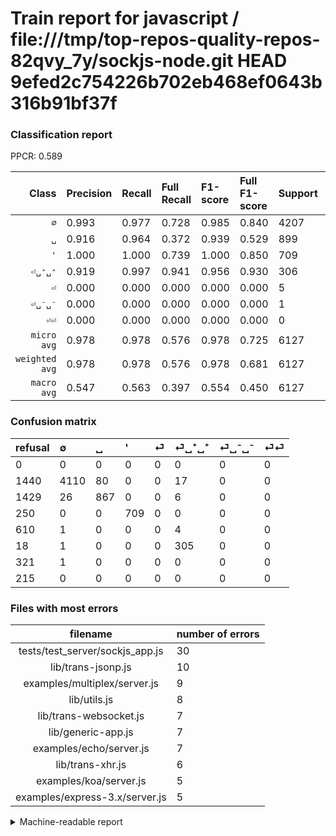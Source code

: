 # Train report for javascript / file:///tmp/top-repos-quality-repos-82qvy_7y/sockjs-node.git HEAD 9efed2c754226b702eb468ef0643b316b91bf37f

### Classification report

PPCR: 0.589

| Class | Precision | Recall | Full Recall | F1-score | Full F1-score | Support | Full Support | PPCR |
|------:|:----------|:-------|:------------|:---------|:---------|:--------|:-------------|:-----|
| `∅` | 0.993| 0.977| 0.728| 0.985| 0.840| 4207| 5647| 0.745 |
| `␣` | 0.916| 0.964| 0.372| 0.939| 0.529| 899| 2328| 0.386 |
| `'` | 1.000| 1.000| 0.739| 1.000| 0.850| 709| 959| 0.739 |
| `⏎␣⁺␣⁺` | 0.919| 0.997| 0.941| 0.956| 0.930| 306| 324| 0.944 |
| `⏎` | 0.000| 0.000| 0.000| 0.000| 0.000| 5| 615| 0.008 |
| `⏎␣⁻␣⁻` | 0.000| 0.000| 0.000| 0.000| 0.000| 1| 322| 0.003 |
| `⏎⏎` | 0.000| 0.000| 0.000| 0.000| 0.000| 0| 215| 0.000 |
| `micro avg` | 0.978| 0.978| 0.576| 0.978| 0.725| 6127| 10410| 0.589 |
| `weighted avg` | 0.978| 0.978| 0.576| 0.978| 0.681| 6127| 10410| 0.589 |
| `macro avg` | 0.547| 0.563| 0.397| 0.554| 0.450| 6127| 10410| 0.589 |

### Confusion matrix

|refusal|  ∅| ␣| '| ⏎| ⏎␣⁺␣⁺| ⏎␣⁻␣⁻| ⏎⏎| 
|:---|:---|:---|:---|:---|:---|:---|:---|
|0 |0 |0 |0 |0 |0 |0 |0 |
|1440 |4110 |80 |0 |0 |17 |0 |0 |
|1429 |26 |867 |0 |0 |6 |0 |0 |
|250 |0 |0 |709 |0 |0 |0 |0 |
|610 |1 |0 |0 |0 |4 |0 |0 |
|18 |1 |0 |0 |0 |305 |0 |0 |
|321 |1 |0 |0 |0 |0 |0 |0 |
|215 |0 |0 |0 |0 |0 |0 |0 |

### Files with most errors

| filename | number of errors|
|:----:|:-----|
| tests/test_server/sockjs_app.js | 30 |
| lib/trans-jsonp.js | 10 |
| examples/multiplex/server.js | 9 |
| lib/utils.js | 8 |
| lib/trans-websocket.js | 7 |
| lib/generic-app.js | 7 |
| examples/echo/server.js | 7 |
| lib/trans-xhr.js | 6 |
| examples/koa/server.js | 5 |
| examples/express-3.x/server.js | 5 |

<details>
    <summary>Machine-readable report</summary>
```json
{
  "cl_report": {"\u0027": {"f1-score": 1.0, "precision": 1.0, "recall": 1.0, "support": 709}, "macro avg": {"f1-score": 0.5543348682201132, "precision": 0.5467415541076951, "recall": 0.5625828729131971, "support": 6127}, "micro avg": {"f1-score": 0.9778031663130407, "precision": 0.9778031663130407, "recall": 0.9778031663130407, "support": 6127}, "weighted avg": {"f1-score": 0.9775605279050887, "precision": 0.9777530479008961, "recall": 0.9778031663130407, "support": 6127}, "\u2205": {"f1-score": 0.9849029475197699, "precision": 0.9929934766851897, "recall": 0.9769431899215593, "support": 4207}, "\u23ce": {"f1-score": 0.0, "precision": 0.0, "recall": 0.0, "support": 5}, "\u23ce\u23ce": {"f1-score": 0.0, "precision": 0.0, "recall": 0.0, "support": 0}, "\u23ce\u2423\u207a\u2423\u207a": {"f1-score": 0.9561128526645768, "precision": 0.9186746987951807, "recall": 0.9967320261437909, "support": 306}, "\u23ce\u2423\u207b\u2423\u207b": {"f1-score": 0.0, "precision": 0.0, "recall": 0.0, "support": 1}, "\u2423": {"f1-score": 0.9393282773564463, "precision": 0.9155227032734953, "recall": 0.96440489432703, "support": 899}},
  "cl_report_full": {"\u0027": {"f1-score": 0.8501199040767385, "precision": 1.0, "recall": 0.7393117831074035, "support": 959}, "macro avg": {"f1-score": 0.449919868125828, "precision": 0.5467415541076951, "recall": 0.3972732242386164, "support": 10410}, "micro avg": {"f1-score": 0.72455705387918, "precision": 0.9778031663130407, "recall": 0.5755043227665706, "support": 10410}, "weighted avg": {"f1-score": 0.6813144106268926, "precision": 0.8641135080184055, "recall": 0.5755043227665706, "support": 10410}, "\u2205": {"f1-score": 0.8399754751686082, "precision": 0.9929934766851897, "recall": 0.7278200814591819, "support": 5647}, "\u23ce": {"f1-score": 0.0, "precision": 0.0, "recall": 0.0, "support": 615}, "\u23ce\u23ce": {"f1-score": 0.0, "precision": 0.0, "recall": 0.0, "support": 215}, "\u23ce\u2423\u207a\u2423\u207a": {"f1-score": 0.9298780487804879, "precision": 0.9186746987951807, "recall": 0.941358024691358, "support": 324}, "\u23ce\u2423\u207b\u2423\u207b": {"f1-score": 0.0, "precision": 0.0, "recall": 0.0, "support": 322}, "\u2423": {"f1-score": 0.5294656488549618, "precision": 0.9155227032734953, "recall": 0.37242268041237114, "support": 2328}},
  "ppcr": 0.588568683957733
}
```
</details>
